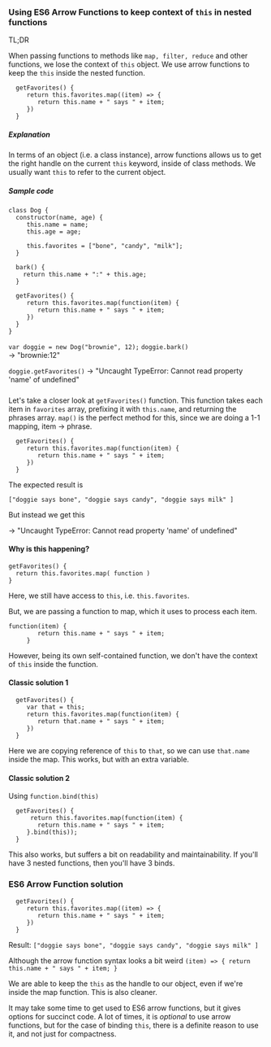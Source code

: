 ### Using ES6 Arrow Functions to keep context of `this` in nested functions


TL;DR


When passing functions to methods like `map, filter, reduce` and other functions,
we lose the context of `this` object. We use arrow functions to keep the `this` inside the nested function.  

```
  getFavorites() {
     return this.favorites.map((item) => {
        return this.name + " says " + item; 
     })
  } 
```

##### Explanation

In terms of an object (i.e. a class instance), arrow functions allows us to get the right handle on the current `this` keyword, inside of class methods. We usually want `this` to refer to the current object.

##### Sample code

```
class Dog {
  constructor(name, age) {
     this.name = name;
     this.age = age;

     this.favorites = ["bone", "candy", "milk"]; 
  } 
  
  bark() {
    return this.name + ":" + this.age; 
  }

  getFavorites() {
     return this.favorites.map(function(item) {
        return this.name + " says " + item; 
     })
  } 
}
```

`var doggie = new Dog("brownie", 12);`
`doggie.bark()`  
->  "brownie:12"

`doggie.getFavorites()`
-> "Uncaught TypeError: Cannot read property 'name' of undefined"

##### 

Let's take a closer look at `getFavorites()` function.
This function takes each item in `favorites` array, prefixing it with `this.name`, and returning the phrases array. `map()` is the perfect method for this, since we are doing a 1-1 mapping, item -> phrase.

```
  getFavorites() {
     return this.favorites.map(function(item) {
        return this.name + " says " + item; 
     })
  } 
```

The expected result is

`["doggie says bone", "doggie says candy", "doggie says milk" ]`

But instead we get this

-> "Uncaught TypeError: Cannot read property 'name' of undefined"



#### Why is this happening?


```
getFavorites() { 
  return this.favorites.map( function )
}
```
Here, we still have access to `this`, i.e. `this.favorites`.

But, we are passing a function to map, which it uses to process each item. 

```
function(item) {
        return this.name + " says " + item; 
     }
```

However, being its own self-contained function, 
we don't have the context of `this` inside the function.


#### Classic solution 1

```
  getFavorites() {
     var that = this;
     return this.favorites.map(function(item) {
        return that.name + " says " + item; 
     })
  } 
```

Here we are copying reference of `this` to `that`, 
so we can use `that.name` inside the map.
This works, but with an extra variable.

#### Classic solution 2

Using `function.bind(this)`

```
  getFavorites() {
      return this.favorites.map(function(item) {
        return this.name + " says " + item; 
     }.bind(this));
  } 
```

This also works, but suffers a bit on readability and maintainability.
If you'll have 3 nested functions, then you'll have 3 binds.


### ES6 Arrow Function solution

```
  getFavorites() {
     return this.favorites.map((item) => {
        return this.name + " says " + item; 
     })
  } 
```

Result: `["doggie says bone", "doggie says candy", "doggie says milk" ]`

Although the arrow function syntax looks a bit weird
`(item) => { return this.name + " says " + item; }`

We are able to keep the `this` as the handle to our object, 
even if we're inside the map function. This is also cleaner.

It may take some time to get used to ES6 arrow functions, 
but it gives options for succinct code. 
A lot of times, it is *optional* to use arrow functions, 
but for the case of binding `this`, there is a definite reason 
to use it, and not just for compactness.




